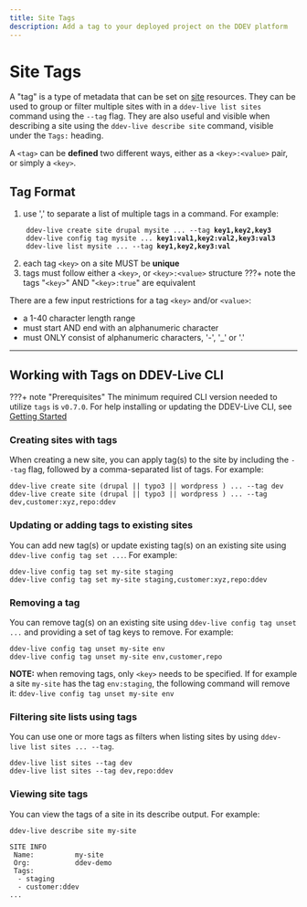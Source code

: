 ```yaml
---
title: Site Tags
description: Add a tag to your deployed project on the DDEV platform
---
```

# Site Tags
A "tag" is a type of metadata that can be set on [site](https://docs.ddev.com/sites/) resources. They can be used to group or filter multiple sites with in a `ddev-live list sites` command using the `--tag` flag. They are also useful and visible when describing a site using the `ddev-live describe site` command, visible under the `Tags:` heading.

A `<tag>` can be **defined** two different ways, either as a `<key>:<value>` pair, or simply a `<key>`.

## Tag Format
1. use ',' to separate a list of multiple tags in a command. For example:
<pre><code>    ddev-live create site drupal mysite ... --tag <b>key1,key2,key3</b>
    ddev-live config tag mysite ... <b>key1:val1,key2:val2,key3:val3</b>
    ddev-live list mysite ... --tag <b>key1,key2,key3:val</b></code></pre>
2. each tag `<key>` on a site MUST be <b>unique</b>
3. tags must follow either a `<key>`, or `<key>:<value>` structure
???+ note
    the tags "`<key>`" AND "`<key>:true`" are equivalent

There are a few input restrictions for a tag `<key>` and/or `<value>`:

- a 1-40 character length range
- must start AND end with an alphanumeric character
- must ONLY consist of alphanumeric characters, '-', '_' or '.'
----
## Working with Tags on DDEV-Live CLI

???+ note "Prerequisites"
    The minimum required CLI version needed to utilize `tags` is `v0.7.0`.
    For help installing or updating the DDEV-Live CLI, see [Getting Started]( https://docs.ddev.com/getting-started/#install-the-ddev-live-cli)
### Creating sites with tags
When creating a new site, you can apply tag(s) to the site by including the `--tag` flag, followed by a comma-separated list of tags. For example:
```
ddev-live create site (drupal || typo3 || wordpress ) ... --tag dev
ddev-live create site (drupal || typo3 || wordpress ) ... --tag dev,customer:xyz,repo:ddev
```

### Updating or adding tags to existing sites
You can add new tag(s) or update existing tag(s) on an existing site using `ddev-live config tag set ...`. For example:

```
ddev-live config tag set my-site staging
ddev-live config tag set my-site staging,customer:xyz,repo:ddev
```

### Removing a tag
You can remove tag(s) on an existing site using `ddev-live config tag unset ...` and providing a set of tag keys to remove. For example:

```
ddev-live config tag unset my-site env
ddev-live config tag unset my-site env,customer,repo
```

<b>NOTE:</b> when removing tags, only `<key>` needs to be specified.
If for example a site `my-site` has the tag `env:staging`, the following command will remove it:
`ddev-live config tag unset my-site env`

### Filtering site lists using tags
You can use one or more tags as filters when listing sites by using `ddev-live list sites ... --tag`.
```
ddev-live list sites --tag dev
ddev-live list sites --tag dev,repo:ddev
```

### Viewing site tags
You can view the tags of a site in its describe output. For example:

```
ddev-live describe site my-site

SITE INFO
 Name:          my-site
 Org:           ddev-demo
 Tags:
  - staging
  - customer:ddev
...
```
